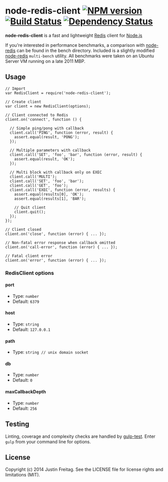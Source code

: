# node-redis-client [![NPM version][npm-image]][npm-url] [![Build Status][travis-image]][travis-url] [![Dependency Status][depstat-image]][depstat-url]

**node-redis-client** is a fast and lightweight [Redis][redis] client for
[Node.js][nodejs]

If you're interested in performance benchmarks, a comparison with
[node-redis][node-redis] can be found in the bench directory. Included is a
slightly modified [node-redis][node-redis] `multi-bench` utility. All benchmarks
were taken on an Ubuntu Server VM running on a late 2011 MBP.

## Usage

    // Import
    var RedisClient = require('node-redis-client');

    // Create client
    var client = new RedisClient(options);

    // Client connected to Redis
    client.on('connect', function () {

      // Simple ping/pong with callback
      client.call('PING', function (error, result) {
        assert.equal(result, 'PONG');
      });

      // Multiple parameters with callback
      client.call('SET', 'foo', 'bar', function (error, result) {
        assert.equal(result, 'OK');
      });

      // Multi block with callback only on EXEC
      client.call('MULTI');
      client.call('SET', 'foo', 'bar');
      client.call('GET', 'foo');
      client.call('EXEC', function (error, results) {
        assert.equal(results[0], 'OK');
        assert.equal(results[1], 'BAR');

        // Quit client
        client.quit();
      });
    });

    // Client closed
    client.on('close', function (error) { ... });

    // Non-fatal error response when callback omitted
    client.on('call-error', function (error) { ... });

    // Fatal client error
    client.on('error', function (error) { ... });

### RedisClient options

#### port

- Type: `number`
- Default: `6379`

#### host

- Type: `string`
- Default: `127.0.0.1`

#### path

- Type: `string // unix domain socket`

#### db

- Type: `number`
- Default: `0`

#### maxCallbackDepth

- Type: `number`
- Default: `256`

## Testing

Linting, coverage and complexity checks are handled by [gulp-test][gulp-test].
Enter `gulp` from your command line for options.

## License

Copyright (c) 2014 Justin Freitag. See the LICENSE file for license rights and
limitations (MIT).

[npm-url]: https://npmjs.org/package/node-redis-client
[npm-image]: https://badge.fury.io/js/node-redis-client.png

[travis-url]: http://travis-ci.org/justinfreitag/node-redis-client
[travis-image]: https://travis-ci.org/justinfreitag/node-redis-client.png?branch=master

[depstat-url]: https://david-dm.org/justinfreitag/node-redis-client
[depstat-image]: https://david-dm.org/justinfreitag/node-redis-client.png

[redis]: http://redis.io
[nodejs]: http://nodejs.org
[node-redis]: https://github.com/mranney/node_redis
[gulp-test]: https://github.com/justinfreitag/gulp-test

